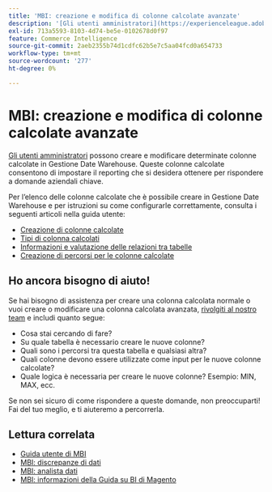 ```yaml
---
title: 'MBI: creazione e modifica di colonne calcolate avanzate'
description: '[Gli utenti amministratori](https://experienceleague.adobe.com/it/docs/commerce-business-intelligence/mbi/administrator/user-mgmt/user-management) possono creare e modificare determinate colonne calcolate in Gestione Date Warehouse. Queste colonne calcolate consentono di impostare il reporting che si desidera ottenere per rispondere a domande aziendali chiave.'
exl-id: 713a5593-8103-4d74-be5e-0102678d0f97
feature: Commerce Intelligence
source-git-commit: 2aeb2355b74d1cdfc62b5e7c5aa04fcd0a654733
workflow-type: tm+mt
source-wordcount: '277'
ht-degree: 0%

---
```


# MBI: creazione e modifica di colonne calcolate avanzate

[Gli utenti amministratori](https://experienceleague.adobe.com/it/docs/commerce-business-intelligence/mbi/administrator/user-mgmt/user-management) possono creare e modificare determinate colonne calcolate in Gestione Date Warehouse. Queste colonne calcolate consentono di impostare il reporting che si desidera ottenere per rispondere a domande aziendali chiave.

Per l’elenco delle colonne calcolate che è possibile creare in Gestione Date Warehouse e per istruzioni su come configurarle correttamente, consulta i seguenti articoli nella guida utente:

* [Creazione di colonne calcolate](https://experienceleague.adobe.com/it/docs/commerce-business-intelligence/mbi/analyze/warehouse-manager/creating-calculated-columns)
* [Tipi di colonna calcolati](https://experienceleague.adobe.com/it/docs/commerce-business-intelligence/mbi/analyze/warehouse-manager/calc-column-types)
* [Informazioni e valutazione delle relazioni tra tabelle](https://experienceleague.adobe.com/it/docs/commerce-business-intelligence/mbi/analyze/warehouse-manager/table-relationships)
* [Creazione di percorsi per le colonne calcolate](https://experienceleague.adobe.com/it/docs/commerce-business-intelligence/mbi/analyze/warehouse-manager/create-paths-calc-columns)

## Ho ancora bisogno di aiuto!

Se hai bisogno di assistenza per creare una colonna calcolata normale o vuoi creare o modificare una colonna calcolata avanzata, [rivolgiti al nostro team](/help/help-center-guide/help-center/magento-help-center-user-guide.md#submit-ticket) e includi quanto segue:

* Cosa stai cercando di fare?
* Su quale tabella è necessario creare le nuove colonne?
* Quali sono i percorsi tra questa tabella e qualsiasi altra?
* Quali colonne devono essere utilizzate come input per le nuove colonne calcolate?
* Quale logica è necessaria per creare le nuove colonne? Esempio: MIN, MAX, ecc.

Se non sei sicuro di come rispondere a queste domande, non preoccuparti! Fai del tuo meglio, e ti aiuteremo a percorrerla.

## Lettura correlata

* [Guida utente di MBI](https://experienceleague.adobe.com/it/docs/commerce-business-intelligence/mbi/guide-overview)
* [MBI: discrepanze di dati](/help/troubleshooting/miscellaneous/mbi-data-discrepancies.md)
* [MBI: analista dati](https://experienceleague.adobe.com/it/docs/commerce-business-intelligence/mbi/analyze/data-analyst)
* [MBI: informazioni della Guida su BI di Magento](https://experienceleague.adobe.com/it/docs/commerce-business-intelligence/mbi/start/sign-in)
